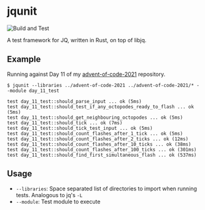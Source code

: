 # jqunit

![Build and Test](https://github.com/mrwilson/jqunit/actions/workflows/build.yaml/badge.svg)

A test framework for JQ, written in Rust, on top of libjq.

## Example

Running against Day 11 of my [advent-of-code-2021](https://github.com/mrwilson/advent-of-code-2021) repository.

```
$ jqunit --libraries ../advent-of-code-2021 ../advent-of-code-2021/* --module day_11_test

test day_11_test::should_parse_input ... ok (5ms)
test day_11_test::should_test_if_any_octopodes_ready_to_flash ... ok (5ms)
test day_11_test::should_get_neighbouring_octopodes ... ok (5ms)
test day_11_test::should_tick ... ok (7ms)
test day_11_test::should_tick_test_input ... ok (5ms)
test day_11_test::should_count_flashes_after_1_tick ... ok (5ms)
test day_11_test::should_count_flashes_after_2_ticks ... ok (12ms)
test day_11_test::should_count_flashes_after_10_ticks ... ok (38ms)
test day_11_test::should_count_flashes_after_100_ticks ... ok (301ms)
test day_11_test::should_find_first_simultaneous_flash ... ok (537ms)
```


## Usage

- `--libraries`: Space separated list of directories to import when running tests. Analogous to jq's `-L`
- `--module`: Test module to execute